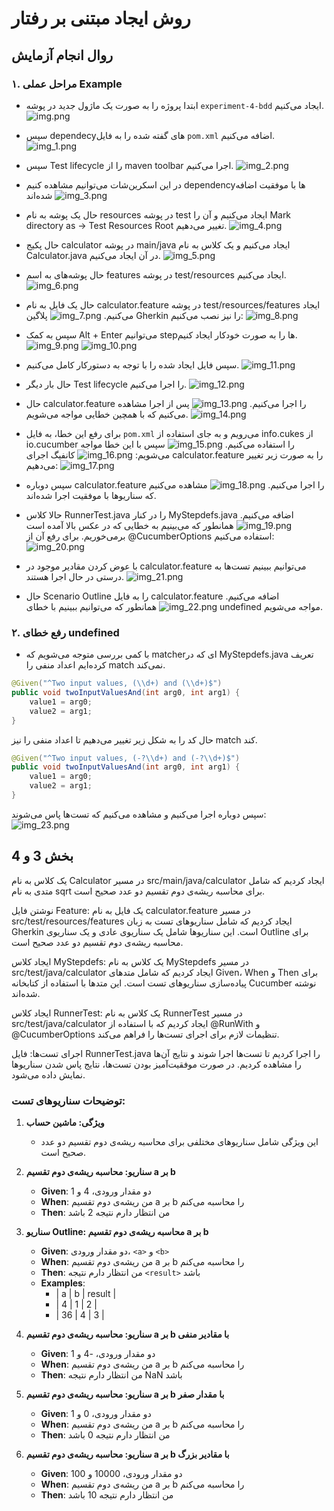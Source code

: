 # روش ایجاد مبتنی بر رفتار

## روال انجام آزمایش
### ۱. مراحل عملی Example

- ابتدا پروژه را به صورت یک ماژول جدید در پوشه `experiment-4-bdd` ایجاد می‌کنیم.
![img.png](images/img.png)

- سپس dependecyهای گفته شده را به فایل `pom.xml` اضافه می‌کنیم.
![img_1.png](images/img_1.png)

- سپس Test lifecycle را از maven toolbar اجرا می‌کنیم.
![img_2.png](images/img_2.png)

- در این اسکرین‌شات می‌توانیم مشاهده کنیم dependencyها با موفقیت اضافه شده‌اند
![img_3.png](images/img_3.png)

- حال یک پوشه به نام resources در پوشه test ایجاد می‌کنیم و آن را Mark directory as -> Test Resources Root تغییر می‌دهیم.
![img_4.png](images/img_4.png)

- حال پکیج calculator در پوشه main/java ایجاد می‌کنیم و یک کلاس به نام Calculator.java در آن ایجاد می‌کنیم.
![img_5.png](images/img_5.png)

- حال پوشه‌های به اسم features در پوشه test/resources ایجاد می‌کنیم.
![img_6.png](images/img_6.png)

- حال یک فایل به نام calculator.feature در پوشه test/resources/features ایجاد می‌کنیم.
![img_7.png](images/img_7.png)
پلاگین Gherkin را نیز نصب می‌کنیم:
![img_8.png](images/img_8.png)

- سپس به کمک Alt + Enter می‌توانیم stepها را به صورت خودکار ایجاد کنیم.
![img_9.png](images/img_9.png)
![img_10.png](images/img_10.png)

- سپس فایل ایجاد شده را با توجه به دستورکار کامل می‌کنیم.
![img_11.png](images/img_11.png)

- حال بار دیگر Test lifecycle را اجرا می‌کنیم.
![img_12.png](images/img_12.png)

- حال calculator.feature را اجرا می‌کنیم.
![img_13.png](images/img_13.png)
پس از اجرا مشاهده می‌کنیم که با همچین خطایی مواجه می‌شویم.
![img_14.png](images/img_14.png)

- برای رفع این خطا، به فایل `pom.xml` می‌رویم و به جای استفاده از info.cukes از io.cucumber را استفاده می‌کنیم.
![img_15.png](images/img_15.png)
سپس با این خطا مواجه می‌شویم:
![img_16.png](images/img_16.png)
کانفیگ اجرای calculator.feature را به صورت زیر تغییر می‌دهیم:
![img_17.png](images/img_17.png)

- سپس دوباره calculator.feature را اجرا می‌کنیم.
![img_18.png](images/img_18.png)
مشاهده می‌کنیم که سناریوها با موفقیت اجرا شده‌اند.

- حالا کلاس RunnerTest.java را در کنار MyStepdefs.java اضافه می‌کنیم.
![img_19.png](images/img_19.png)
همانطور که می‌بینیم به خطایی که در عکس بالا آمده است برمی‌خوریم. برای رفع آن از @CucumberOptions استفاده می‌کنیم:
![img_20.png](images/img_20.png)

- با عوض کردن مقادیر موجود در calculator.feature می‌توانیم ببینیم تست‌ها به درستی در حال اجرا هستند.
![img_21.png](images/img_21.png)

- حال Scenario Outline را به فایل calculator.feature اضافه می‌کنیم.
![img_22.png](images/img_22.png)
همانطور که می‌توانیم ببینیم با خطای undefined مواجه می‌شویم.

### ۲. رفع خطای undefined
- با کمی بررسی متوجه می‌شویم که matcherای که در MyStepdefs.java تعریف کرده‌ایم اعداد منفی را match نمی‌کند.
```java
@Given("^Two input values, (\\d+) and (\\d+)$")
public void twoInputValuesAnd(int arg0, int arg1) {
    value1 = arg0;
    value2 = arg1;
}
```

حال کد را به شکل زیر تغییر می‌دهیم تا اعداد منفی را نیز match کند.
```java
@Given("^Two input values, (-?\\d+) and (-?\\d+)$")
public void twoInputValuesAnd(int arg0, int arg1) {
    value1 = arg0;
    value2 = arg1;
}
```

سپس دوباره اجرا می‌کنیم و مشاهده می‌کنیم که تست‌ها پاس می‌شوند:
![img_23.png](images/img_23.png)

## بخش 3 و 4

یک کلاس به نام Calculator در مسیر src/main/java/calculator ایجاد کردیم که شامل متدی به نام sqrt برای محاسبه ریشه‌ی دوم تقسیم دو عدد صحیح است.

نوشتن فایل Feature:
یک فایل به نام calculator.feature در مسیر src/test/resources/features ایجاد کردیم که شامل سناریوهای تست به زبان Gherkin است. این سناریوها شامل یک سناریوی عادی و یک سناریوی Outline برای محاسبه ریشه‌ی دوم تقسیم دو عدد صحیح است.

ایجاد کلاس MyStepdefs:
یک کلاس به نام MyStepdefs در مسیر src/test/java/calculator ایجاد کردیم که شامل متدهای Given، When و Then برای پیاده‌سازی سناریوهای تست است. این متدها با استفاده از کتابخانه Cucumber نوشته شده‌اند.

ایجاد کلاس RunnerTest:
یک کلاس به نام RunnerTest در مسیر src/test/java/calculator ایجاد کردیم که با استفاده از @RunWith و @CucumberOptions تنظیمات لازم برای اجرای تست‌ها را فراهم می‌کند.

اجرای تست‌ها:
فایل RunnerTest.java را اجرا کردیم تا تست‌ها اجرا شوند و نتایج آن‌ها را مشاهده کردیم. در صورت موفقیت‌آمیز بودن تست‌ها، نتایج پاس شدن سناریوها نمایش داده می‌شود.

### توضیحات سناریوهای تست:

1. **ویژگی: ماشین حساب**
   - این ویژگی شامل سناریوهای مختلفی برای محاسبه ریشه‌ی دوم تقسیم دو عدد صحیح است.

2. **سناریو: محاسبه ریشه‌ی دوم تقسیم a بر b**
   - **Given**: دو مقدار ورودی، 4 و 1
   - **When**: من ریشه‌ی دوم تقسیم a بر b را محاسبه می‌کنم
   - **Then**: من انتظار دارم نتیجه 2 باشد

3. **سناریو Outline: محاسبه ریشه‌ی دوم تقسیم a بر b**
   - **Given**: دو مقدار ورودی، `<a>` و `<b>`
   - **When**: من ریشه‌ی دوم تقسیم a بر b را محاسبه می‌کنم
   - **Then**: من انتظار دارم نتیجه `<result>` باشد
   - **Examples**:
     - | a  | b  | result |
     - | 4  | 1  | 2      |
     - | 36 | 4  | 3      |

4. **سناریو: محاسبه ریشه‌ی دوم تقسیم a بر b با مقادیر منفی**
   - **Given**: دو مقدار ورودی، -4 و 1
   - **When**: من ریشه‌ی دوم تقسیم a بر b را محاسبه می‌کنم
   - **Then**: من انتظار دارم نتیجه NaN باشد

5. **سناریو: محاسبه ریشه‌ی دوم تقسیم a بر b با مقدار صفر**
   - **Given**: دو مقدار ورودی، 0 و 1
   - **When**: من ریشه‌ی دوم تقسیم a بر b را محاسبه می‌کنم
   - **Then**: من انتظار دارم نتیجه 0 باشد

6. **سناریو: محاسبه ریشه‌ی دوم تقسیم a بر b با مقادیر بزرگ**
   - **Given**: دو مقدار ورودی، 10000 و 100
   - **When**: من ریشه‌ی دوم تقسیم a بر b را محاسبه می‌کنم
   - **Then**: من انتظار دارم نتیجه 10 باشد